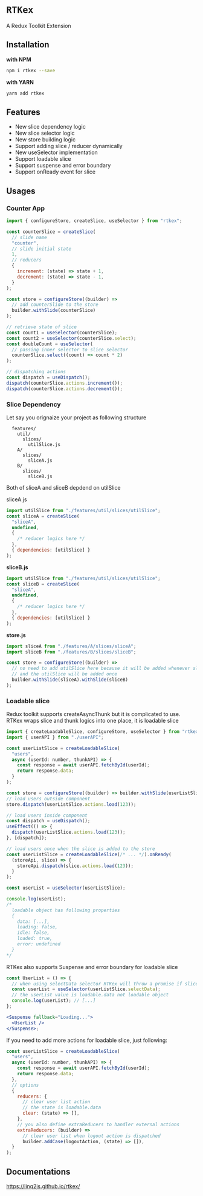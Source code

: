 # `RTKex`

A Redux Toolkit Extension

## Installation

**with NPM**

```bash
npm i rtkex --save
```

**with YARN**

```bash
yarn add rtkex
```

## Features

- New slice dependency logic
- New slice selector logic
- New store building logic
- Support adding slice / reducer dynamically
- New useSelector implementation
- Support loadable slice
- Support suspense and error boundary
- Support onReady event for slice

## Usages

### Counter App

```jsx
import { configureStore, createSlice, useSelector } from "rtkex";

const counterSlice = createSlice(
  // slide name
  "counter",
  // slide initial state
  1,
  // reducers
  {
    increment: (state) => state + 1,
    decrement: (state) => state - 1,
  }
);

const store = configureStore((builder) =>
  // add counterSlide to the store
  builder.withSlide(counterSlice)
);

// retrieve state of slice
const count1 = useSelector(counterSlice);
const count2 = useSelector(counterSlice.select);
const doubleCount = useSelector(
  // passing inner selector to slice selector
  counterSlice.select((count) => count * 2)
);

// dispatching actions
const dispatch = useDispatch();
dispatch(counterSlice.actions.increment());
dispatch(counterSlice.actions.decrement());
```

### Slice Dependency

Let say you orignaize your project as following structure

```
  features/
    util/
      slices/
        utilSlice.js
    A/
      slices/
        sliceA.js
    B/
      slices/
        sliceB.js
```

Both of sliceA and sliceB depdend on utilSlice

sliceA.js

```js
import utilSlice from "./features/util/slices/utilSlice";
const sliceA = createSlice(
  "sliceA",
  undefined,
  {
    /* reducer logics here */
  },
  { dependencies: [utilSlice] }
);
```

**sliceB.js**

```js
import utilSlice from "./features/util/slices/utilSlice";
const sliceB = createSlice(
  "sliceA",
  undefined,
  {
    /* reducer logics here */
  },
  { dependencies: [utilSlice] }
);
```

**store.js**

```js
import sliceA from "./features/A/slices/sliceA";
import sliceB from "./features/B/slices/sliceB";

const store = configureStore((builder) =>
  // no need to add utilSlice here because it will be added whenever sliceA or sliceB added to the store
  // and the utilSlice will be added once
  builder.withSlide(sliceA).withSlide(sliceB)
);
```

### Loadable slice

Redux toolkit supports createAsyncThunk but it is complicated to use. RTKex wraps slice and thunk logics into one place, it is loadable slice

```js
import { createLoadableSlice, configureStore, useSelector } from "rtkex";
import { userAPI } from "./userAPI";

const userListSlice = createLoadableSlice(
  "users",
  async (userId: number, thunkAPI) => {
    const response = await userAPI.fetchById(userId);
    return response.data;
  }
);

const store = configureStore((builder) => builder.withSlide(userListSlice));
// load users outside component
store.dispatch(userListSlice.actions.load(123));

// load users inside component
const dispatch = useDispatch();
useEffect(() => {
  dispatch(userListSlice.actions.load(123));
}, [dispatch]);

// load users once when the slice is added to the store
const userListSlice = createLoadableSlice(/* ... */).onReady(
  (storeApi, slice) => {
    storeApi.dispatch(slice.actions.load(123));
  }
);

const userList = useSelector(userListSlice);

console.log(userList);
/*
  loadable object has following properties
  {
    data: [...],
    loading: false,
    idle: false,
    loaded: true,
    error: undefined
  }
*/
```

RTKex also supports Suspense and error boundary for loadable slice

```jsx
const UserList = () => {
  // when using selectData selector RTKex will throw a promise if slice is still loading and throw an error if slice has been failed
  const userList = useSelector(userListSlice.selectData);
  // the userList value is loadable.data not loadable object
  console.log(userList); // [...]
};

<Suspense fallback="Loading...">
  <UserList />
</Suspense>;
```

If you need to add more actions for loadable slice, just following:

```js
const userListSlice = createLoadableSlice(
  "users",
  async (userId: number, thunkAPI) => {
    const response = await userAPI.fetchById(userId);
    return response.data;
  },
  // options
  {
    reducers: {
      // clear user list action
      // the state is loadable.data
      clear: (state) => [],
    },
    // you also define extraReducers to handler external actions
    extraReducers: (builder) =>
      // clear user list when logout action is dispatched
      builder.addCase(logoutAction, (state) => []),
  }
);
```

## Documentations

https://linq2js.github.io/rtkex/
